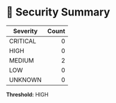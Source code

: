 # 🔐 Security Summary

| Severity  | Count |
|-----------|------:|
| CRITICAL  | 0 |
| HIGH      | 0 |
| MEDIUM    | 2 |
| LOW       | 0 |
| UNKNOWN   | 0 |

**Threshold:** HIGH
